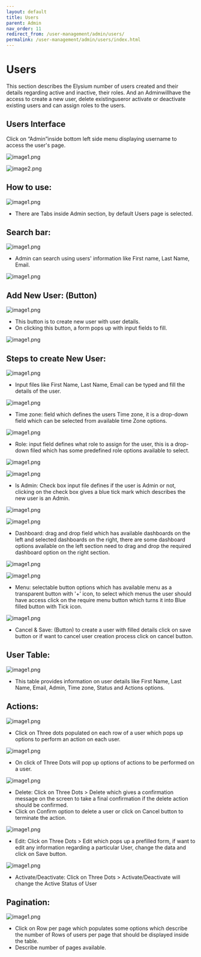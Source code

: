```yaml
---
layout: default
title: Users
parent: Admin
nav_order: 11
redirect_from: /user-management/admin/users/
permalink: /user-management/admin/users/index.html
---
```



# Users

This section describes the Elysium number of users created and their details regarding active   and inactive, their roles. And an Adminwillhave the access to create a new user, delete existinguseror activate or deactivate existing users and can assign roles to the users.


##  Users Interface

Click on “Admin”inside bottom left side menu displaying username to access the user's page.

![image1.png]({{site.baseurl}}/images/admin-users/image1.png)

![image2.png]({{site.baseurl}}/images/admin-users/image2.png)

## How to use:

![image1.png]({{site.baseurl}}/images/admin-users/image3.png)



- There are Tabs inside Admin section, by default Users page is selected.




## Search bar:

![image1.png]({{site.baseurl}}/images/admin-users/image4.png)



- Admin can search using users' information like First name, Last Name, Email.

![image1.png]({{site.baseurl}}/images/admin-users/image5.png)


## Add New User: (Button)

![image1.png]({{site.baseurl}}/images/admin-users/image5.png)



- This button is to create new user with user details.
- On clicking this button, a form pops up with input fields to fill.

![image1.png]({{site.baseurl}}/images/admin-users/image7.png)




## Steps to create New User:


![image1.png]({{site.baseurl}}/images/admin-users/image8.png)


- Input files like First Name, Last Name, Email can be typed and fill the details of the user.


![image1.png]({{site.baseurl}}/images/admin-users/image9.png)



- Time zone: field which defines the users Time zone, it is a drop-down field which can be selected from available time Zone options.


![image1.png]({{site.baseurl}}/images/admin-users/image10.png)



- Role: input field defines what role to assign for the user, this is a drop-down filed which has some predefined role options available to select.

![image1.png]({{site.baseurl}}/images/admin-users/image11.png)

![image1.png]({{site.baseurl}}/images/admin-users/image12.png)


- Is Admin: Check box input file defines if the user is Admin or not, clicking on the check box gives a blue tick mark which describes the new user is an Admin.

![image1.png]({{site.baseurl}}/images/admin-users/image13.png)

![image1.png]({{site.baseurl}}/images/admin-users/image14.png)




- Dashboard: drag and drop field which has available dashboards on the left and selected dashboards on the right, there are some dashboard options available on the left section need to drag and drop the required dashboard option on the right section.

![image1.png]({{site.baseurl}}/images/admin-users/image15.png)

![image1.png]({{site.baseurl}}/images/admin-users/image16.png)




- Menu: selectable button options which has available menu as a transparent button with '+’ icon, to select which menus the user should have access click on the require menu button which turns it into Blue filled button with Tick icon.

![image1.png]({{site.baseurl}}/images/admin-users/image17.png)




- Cancel & Save: (Button) to create a user with filled details click on save button or if want to cancel user creation process click on cancel button.




## User Table:

![image1.png]({{site.baseurl}}/images/admin-users/image18.png)



- This table provides information on user details like First Name, Last Name, Email, Admin, Time zone, Status and Actions options.




## Actions:

![image1.png]({{site.baseurl}}/images/admin-users/image19.png)



- Click on Three dots populated on each row of a user which pops up options to perform an action on each user.

![image1.png]({{site.baseurl}}/images/admin-users/image20.png)


- On click of Three Dots will pop up options of actions to be performed on a user.

![image1.png]({{site.baseurl}}/images/admin-users/image21.png)


- Delete: Click on Three Dots > Delete which gives a confirmation message on the screen to take a final confirmation if the delete action should be confirmed.
- Click on Confirm option to delete a user or click on Cancel button to terminate the action.


![image1.png]({{site.baseurl}}/images/admin-users/image22.png)



- Edit: Click on Three Dots > Edit which pops up a prefilled form, if want to edit any information regarding a particular User, change the data and click on Save button.


![image1.png]({{site.baseurl}}/images/admin-users/image23.png)



- Activate/Deactivate: Click on Three Dots > Activate/Deactivate will change the Active Status of User






## Pagination:

![image1.png]({{site.baseurl}}/images/admin-users/image24.png)


- Click on Row per page which populates some options which describe the number of Rows of users per page that should be displayed inside the table.
- Describe number of pages available. 
